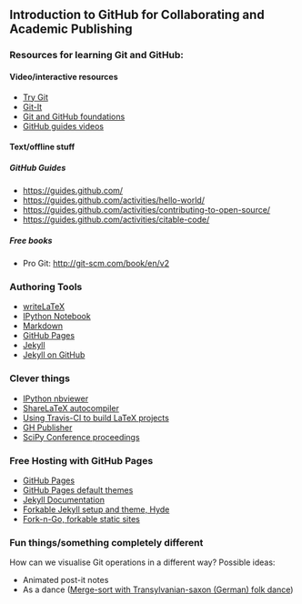 ## Introduction to GitHub for Collaborating and Academic Publishing

### Resources for learning Git and GitHub:

#### Video/interactive resources
- [Try Git](http://try.github.com)
- [Git-It](https://github.com/jlord/git-it)
- [Git and GitHub foundations](https://www.youtube.com/watch?v=yyLiplDQtf0&list=UUP7RrmoueENv9TZts3HXXtw)
- [GitHub guides videos](https://www.youtube.com/user/GitHubGuides)

#### Text/offline stuff

##### GitHub Guides
* https://guides.github.com/
* https://guides.github.com/activities/hello-world/
* https://guides.github.com/activities/contributing-to-open-source/
* https://guides.github.com/activities/citable-code/

##### Free books
- Pro Git: http://git-scm.com/book/en/v2

### Authoring Tools

* [writeLaTeX](https://www.writelatex.com/)
* [IPython Notebook](http://ipython.org/notebook.html)
* [Markdown](https://help.github.com/articles/markdown-basics/)
* [GitHub Pages](https://pages.github.com/)
* [Jekyll](https://github.com/jekyll/jekyll)
* [Jekyll on GitHub](https://help.github.com/articles/using-jekyll-with-pages/)

### Clever things
* [IPython nbviewer](http://nbviewer.ipython.org/)
* [ShareLaTeX autocompiler](https://www.sharelatex.com/github/)
* [Using Travis-CI to build LaTeX projects](https://gist.github.com/snim2/9160862)
* [GH Publisher](https://github.com/ewanmellor/gh-publisher)
* [SciPy Conference proceedings](https://github.com/scipy-conference/scipy_proceedings)
 
### Free Hosting with GitHub Pages
* [GitHub Pages](http://pages.github.com)
* [GitHub Pages default themes](https://github.com/blog/1081-instantly-beautiful-project-pages)
* [Jekyll Documentation](http://jekyllrb.com)
* [Forkable Jekyll setup and theme, Hyde](http://hyde.getpoole.com)
* [Fork-n-Go, forkable static sites](http://jlord.github.io/forkngo)

### Fun things/something completely different

How can we visualise Git operations in a different way? Possible ideas:
- Animated post-it notes
- As a dance ([Merge-sort with Transylvanian-saxon (German) folk dance](https://www.youtube.com/watch?v=XaqR3G_NVoo))
